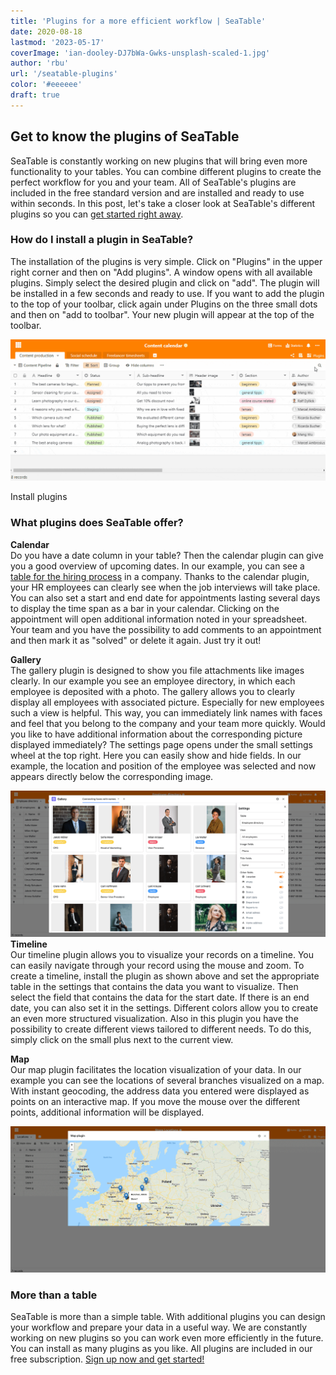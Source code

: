 ```yaml
---
title: 'Plugins for a more efficient workflow | SeaTable'
date: 2020-08-18
lastmod: '2023-05-17'
coverImage: 'ian-dooley-DJ7bWa-Gwks-unsplash-scaled-1.jpg'
author: 'rbu'
url: '/seatable-plugins'
color: '#eeeeee'
draft: true
---
```


## Get to know the plugins of SeaTable

SeaTable is constantly working on new plugins that will bring even more functionality to your tables. You can combine different plugins to create the perfect workflow for you and your team. All of SeaTable's plugins are included in the free standard version and are installed and ready to use within seconds. In this post, let's take a closer look at SeaTable's different plugins so you can [get started right away](https://seatable.io/en/registrierung/).

### How do I install a plugin in SeaTable?

The installation of the plugins is very simple. Click on "Plugins" in the upper right corner and then on "Add plugins". A window opens with all available plugins. Simply select the desired plugin and click on "add". The plugin will be installed in a few seconds and ready to use. If you want to add the plugin to the top of your toolbar, click again under Plugins on the three small dots and then on "add to toolbar". Your new plugin will appear at the top of the toolbar.

![Install plugins](images/Plugins-instaling-.gif)

Install plugins

### What plugins does SeaTable offer?

**Calendar**  
Do you have a date column in your table? Then the calendar plugin can give you a good overview of upcoming dates. In our example, you can see a [table for the hiring process](https://seatable.io/en/vorlage/bdwyaoius76f-0vsreupaa/) in a company. Thanks to the calendar plugin, your HR employees can clearly see when the job interviews will take place. You can also set a start and end date for appointments lasting several days to display the time span as a bar in your calendar. Clicking on the appointment will open additional information noted in your spreadsheet. Your team and you have the possibility to add comments to an appointment and then mark it as "solved" or delete it again. Just try it out!

**Gallery**  
The gallery plugin is designed to show you file attachments like images clearly. In our example you see an employee directory, in which each employee is deposited with a photo. The gallery allows you to clearly display all employees with associated picture. Especially for new employees such a view is helpful. This way, you can immediately link names with faces and feel that you belong to the company and your team more quickly. Would you like to have additional information about the corresponding picture displayed immediately? The settings page opens under the small settings wheel at the top right. Here you can easily show and hide fields. In our example, the location and position of the employee was selected and now appears directly below the corresponding image.

![Plugin Gallery View](images/Bildschirmfoto-2020-08-19-um-09.52.29.png)  
**Timeline**  
Our timeline plugin allows you to visualize your records on a timeline. You can easily navigate through your record using the mouse and zoom. To create a timeline, install the plugin as shown above and set the appropriate table in the settings that contains the data you want to visualize. Then select the field that contains the data for the start date. If there is an end date, you can also set it in the settings. Different colors allow you to create an even more structured visualization. Also in this plugin you have the possibility to create different views tailored to different needs. To do this, simply click on the small plus next to the current view.

**Map**  
Our map plugin facilitates the location visualization of your data. In our example you can see the locations of several branches visualized on a map. With instant geocoding, the address data you entered were displayed as points on an interactive map. If you move the mouse over the different points, additional information will be displayed.

![Plugin maps ](images/Bildschirmfoto-2020-08-19-um-10.34.17.png)

### More than a table

SeaTable is more than a simple table. With additional plugins you can design your workflow and prepare your data in a useful way. We are constantly working on new plugins so you can work even more efficiently in the future. You can install as many plugins as you like. All plugins are included in our free subscription. [Sign up now and get started!](https://seatable.io/en/registrierung/)
